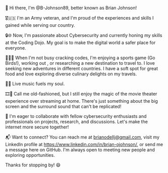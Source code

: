 👋 Hi there, I'm @B-Johnson89, better known as Brian Johnson!

🎖️🇺🇸 I'm an Army veteran, and I'm proud of the experiences and skills I gained while serving our country.

🔒🌐 Now, I'm passionate about Cybersecurity and currently honing my skills at the Coding Dojo. My goal is to make the digital world a safer place for everyone.

🏈🏋️‍♂️ When I'm not busy cracking codes, I'm enjoying a sports game (Go Birds!), working out , or researching a new destination to travel to. I love seeking new adventures in different countries. I have a soft spot for great food and love exploring diverse culinary delights on my travels.

🎸🎤 Live music fuels my soul.

🎞️🍿 Call me old-fashioned, but I still enjoy the magic of the movie theater experience over streaming at home. There's just something about the big screen and the surround sound that can't be replicated!


🤝 I'm eager to collaborate with fellow cybersecurity enthusiasts and professionals on projects, research, and discussions. Let's make the internet more secure together!

📬 Want to connect? You can reach me at brianodellj@gmail.com, visit my LinkedIn profile at https://www.linkedin.com/in/brian-ojohnson/, or send me a message here on GitHub. I'm always open to meeting new people and exploring opportunities.

Thanks for stopping by! 😄


<!---
B-Johnson89/B-Johnson89 is a ✨ special ✨ repository because its `README.md` (this file) appears on your GitHub profile.
You can click the Preview link to take a look at your changes.
--->
